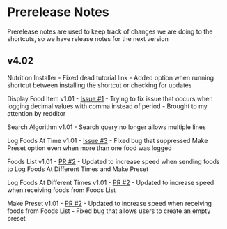 # Prerelease Notes
Prerelease notes are used to keep track of changes we are doing to the shortcuts, so we have release notes for the next version

## v4.02
Nutrition Installer
    - Fixed dead tutorial link
    - Added option when running shortcut between installing the shortcut or checking for updates

Display Food Item v1.01
    - [Issue #1](https://github.com/iffy-pi/apple-shortcuts/issues/1)
    - Trying to fix issue that occurs when logging  decimal values with comma instead of period
    - Brought to my attention by redditor

Search Algorithm v1.01
    - Search query no longer allows multiple lines

Log Foods At Time v1.01
    - [Issue #3](https://github.com/iffy-pi/apple-shortcuts/issues/3)
    - Fixed bug that suppressed Make Preset option even when more than one food was logged

Foods List v1.01
    - [PR #2](https://github.com/iffy-pi/apple-shortcuts/pull/2)
    - Updated to increase speed when sending foods to Log Foods At Different Times and Make Preset

Log Foods At Different Times v1.01
    - [PR #2](https://github.com/iffy-pi/apple-shortcuts/pull/2)
    - Updated to increase speed when receiving foods from Foods List

Make Preset v1.01
    - [PR #2](https://github.com/iffy-pi/apple-shortcuts/pull/2)
    - Updated to increase speed when receiving foods from Foods List
    - Fixed bug that allows users to create an empty preset